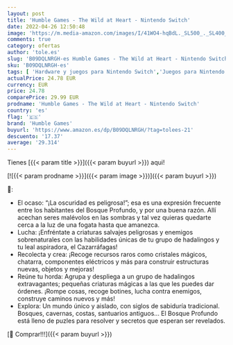 ```yaml
---
layout: post
title: 'Humble Games - The Wild at Heart - Nintendo Switch'
date: 2022-04-26 12:50:48
image: 'https://m.media-amazon.com/images/I/41WO4-hqBdL._SL500_._SL400_.jpg'
comments: true
category: ofertas
author: 'tole.es'
slug: 'B09DQLNRGH-es Humble Games - The Wild at Heart - Nintendo Switch'
sku: 'B09DQLNRGH-es'
tags: [ 'Hardware y juegos para Nintendo Switch','Juegos para Nintendo Switch','Videojuegos','humble games','nintendo','🇪🇸', ]
actualPrice: 24.78 EUR
currency: EUR
price: 24.78
comparePrice: 29.99 EUR
prodname: 'Humble Games - The Wild at Heart - Nintendo Switch'
country: 'es'
flag: '🇪🇸'
brand: 'Humble Games'
buyurl: 'https://www.amazon.es/dp/B09DQLNRGH/?tag=tolees-21'
descuento: '17.37'
average: '29.314'
---
```


Tienes [{{< param title >}}]({{< param buyurl >}}) aqui!

[![{{< param prodname >}}]({{< param image >}})]({{< param buyurl >}})

🔎:

- El ocaso: “¡La oscuridad es peligrosa!”; esa es una expresión frecuente entre los habitantes del Bosque Profundo, y por una buena razón. Allí acechan seres malévolos en las sombras y tal vez quieras quedarte cerca a la luz de una fogata hasta que amanezca.
- Lucha: ¡Enfréntate a criaturas salvajes peligrosas y enemigos sobrenaturales con las habilidades únicas de tu grupo de hadalingos y tu leal aspiradora, el Cazarráfagas!
- Recolecta y crea: ¡Recoge recursos raros como cristales mágicos, chatarra, componentes eléctricos y más para construir estructuras nuevas, objetos y mejoras!
- Reúne tu horda: Agrupa y despliega a un grupo de hadalingos extravagantes; pequeñas criaturas mágicas a las que les puedes dar órdenes. ¡Rompe cosas, recoge botines, lucha contra enemigos, construye caminos nuevos y más!
- Explora: Un mundo único y aislado, con siglos de sabiduría tradicional. Bosques, cavernas, costas, santuarios antiguos... El Bosque Profundo está lleno de puzles para resolver y secretos que esperan ser revelados.

[🛒 Comprar!!!]({{< param buyurl >}})
